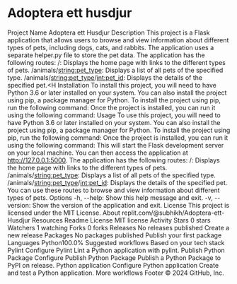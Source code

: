 # Adoptera ett husdjur
Project Name
Adoptera ett Husdjur
Description
This project is a Flask application that allows users to browse and view information about different types of pets, including dogs, cats, and rabbits. The application uses a separate helper.py file to store the pet data.
The application has the following routes:
/: Displays the home page with links to the different types of pets.
/animals/<string:pet_type>: Displays a list of all pets of the specified type.
/animals/<string:pet_type>/<int:pet_id>: Displays the details of the specified pet.<H
Installation
To install this project, you will need to have Python 3.6 or later installed on your system. You can also install the project using pip, a package manager for Python. To install the project using pip, run the following command:
Once the project is installed, you can run it using the following command:
Usage
To use this project, you will need to have Python 3.6 or later installed on your system. You can also install the project using pip, a package manager for Python. To install the project using pip, run the following command:
Once the project is installed, you can run it using the following command:
This will start the Flask development server on your local machine. You can then access the application at http://127.0.0.1:5000.
The application has the following routes:
/: Displays the home page with links to the different types of pets.
/animals/<string:pet_type>: Displays a list of all pets of the specified type.
/animals/<string:pet_type>/<int:pet_id>: Displays the details of the specified pet.
You can use these routes to browse and view information about different types of pets.
Options
-h, --help: Show this help message and exit.
-v, --version: Show the version of the application and exit.
License
This project is licensed under the MIT License.
About
replit.com/@subhikh/Adoptera-ett-Husdjur
Resources
 Readme
License
 MIT license
 Activity
Stars
 0 stars
Watchers
 1 watching
Forks
 0 forks
Releases
No releases published
Create a new release
Packages
No packages published
Publish your first package
Languages
Python100.0%
Suggested workflows
Based on your tech stack
Pylint
Configure Pylint
Lint a Python application with pylint.
Publish Python Package
Configure Publish Python Package
Publish a Python Package to PyPI on release.
Python application
Configure Python application
Create and test a Python application.
More workflows
Footer
© 2024 GitHub, Inc.